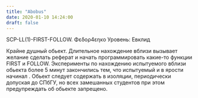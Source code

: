```yaml
---
title: "Abobus"
date: 2020-01-10 14:24:00
draft: false
---
```


SCP-LL(1)-FIRST-FOLLOW. Φεδορ4εηκο
Уровень: Евклид

Крайне душный обьект. Длительное нахождение вблизи вызывает желание сделать реферат и начать программировать какие-то функции FIRST и FOLLOW. Эксперименты по нахождению испытуемого вблизи обьекта более 5 минут закончились тем, что испытуемый <REDACTED> и в ярости начинал <REDACTED>. Обьект следует содержать в изоляции, периодически допуская до СПбГУ, но всех замешанных студентов при этом предупреждать об обьекте запрещено.
